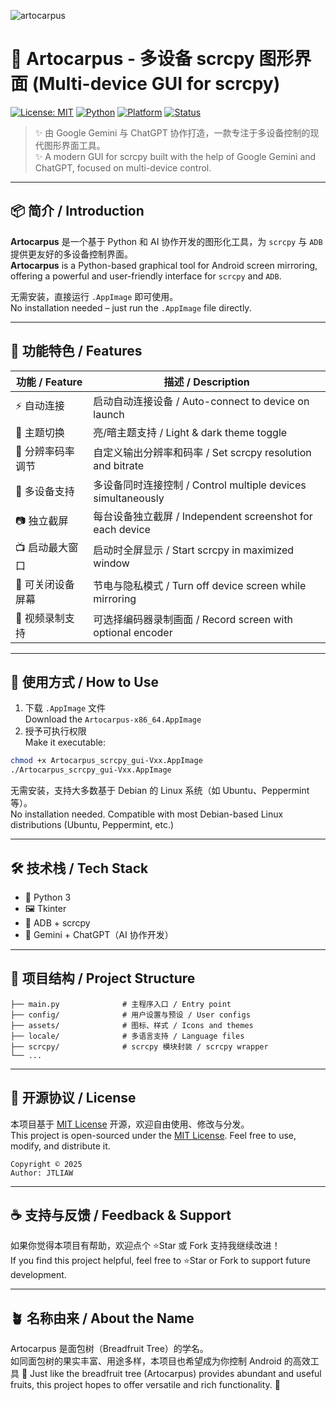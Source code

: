 ![artocarpus](https://github.com/user-attachments/assets/290bbf63-14cd-4c6b-92a7-b8d732462ecc)




                              
# 🌿 Artocarpus - 多设备 scrcpy 图形界面 (Multi-device GUI for scrcpy)

[![License: MIT](https://img.shields.io/badge/License-MIT-green.svg)](LICENSE)
[![Python](https://img.shields.io/badge/Python-3.x-blue.svg)](https://www.python.org/)
[![Platform](https://img.shields.io/badge/Platform-Linux--AppImage-important)](#)
[![Status](https://img.shields.io/badge/Status-Active-brightgreen)](#)

> ✨ 由 Google Gemini 与 ChatGPT 协作打造，一款专注于多设备控制的现代图形界面工具。  
> ✨ A modern GUI for scrcpy built with the help of Google Gemini and ChatGPT, focused on multi-device control.

---

## 📦 简介 / Introduction

**Artocarpus** 是一个基于 Python 和 AI 协作开发的图形化工具，为 `scrcpy` 与 `ADB` 提供更友好的多设备控制界面。  
**Artocarpus** is a Python-based graphical tool for Android screen mirroring, offering a powerful and user-friendly interface for `scrcpy` and `ADB`.

无需安装，直接运行 `.AppImage` 即可使用。  
No installation needed – just run the `.AppImage` file directly.

---

## 🎯 功能特色 / Features

| 功能 / Feature         | 描述 / Description                                                   |
|------------------------|----------------------------------------------------------------------|
| ⚡ 自动连接             | 启动自动连接设备 / Auto-connect to device on launch                 |
| 🎨 主题切换             | 亮/暗主题支持 / Light & dark theme toggle                          |
| 📐 分辨率码率调节       | 自定义输出分辨率和码率 / Set scrcpy resolution and bitrate         |
| 📱 多设备支持           | 多设备同时连接控制 / Control multiple devices simultaneously        |
| 📷 独立截屏             | 每台设备独立截屏 / Independent screenshot for each device          |
| 📺 启动最大窗口         | 启动时全屏显示 / Start scrcpy in maximized window                  |
| 🌙 可关闭设备屏幕       | 节电与隐私模式 / Turn off device screen while mirroring             |
| 🎥 视频录制支持         | 可选择编码器录制画面 / Record screen with optional encoder          |

---

## 🚀 使用方式 / How to Use

1. 下载 `.AppImage` 文件  
   Download the `Artocarpus-x86_64.AppImage`
2. 授予可执行权限  
   Make it executable:
   
```bash
chmod +x Artocarpus_scrcpy_gui-Vxx.AppImage
./Artocarpus_scrcpy_gui-Vxx.AppImage
```

无需安装，支持大多数基于 Debian 的 Linux 系统（如 Ubuntu、Peppermint 等）。  
No installation needed. Compatible with most Debian-based Linux distributions (Ubuntu, Peppermint, etc.)

---

## 🛠 技术栈 / Tech Stack

- 🐍 Python 3
- 🖼 Tkinter
- 📱 ADB + scrcpy
- 🤖 Gemini + ChatGPT（AI 协作开发）

---

## 🧱 项目结构 / Project Structure

```
├── main.py              # 主程序入口 / Entry point
├── config/              # 用户设置与预设 / User configs
├── assets/              # 图标、样式 / Icons and themes
├── locale/              # 多语言支持 / Language files
├── scrcpy/              # scrcpy 模块封装 / scrcpy wrapper
└── ...
```

---

## 📜 开源协议 / License

本项目基于 [MIT License](LICENSE) 开源，欢迎自由使用、修改与分发。  
This project is open-sourced under the [MIT License](LICENSE). Feel free to use, modify, and distribute it.

```
Copyright © 2025
Author: JTLIAW
```

---

## ☕ 支持与反馈 / Feedback & Support

如果你觉得本项目有帮助，欢迎点个 ⭐Star 或 Fork 支持我继续改进！  
If you find this project helpful, feel free to ⭐Star or Fork to support future development.

---

## 🪴 名称由来 / About the Name

Artocarpus 是面包树（Breadfruit Tree）的学名。  
如同面包树的果实丰富、用途多样，本项目也希望成为你控制 Android 的高效工具 🌳
Just like the breadfruit tree (Artocarpus) provides abundant and useful fruits, this project hopes to offer versatile and rich functionality. 🌳
